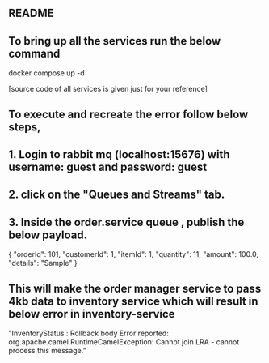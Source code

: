 ## README 
## To bring up all the services run the below command
docker compose up -d

[source code of all services is given just for your reference]

## To execute and recreate the error follow below steps, 
## 1. Login to rabbit mq (localhost:15676) with username: guest and password: guest
## 2. click on the "Queues and Streams" tab.
## 3. Inside the order.service queue , publish the below payload. 
{
        "orderId": 101,
        "customerId": 1,
        "itemId": 1,
        "quantity": 11,
        "amount": 100.0,
        "details": "Sample"
}

## This will make the order manager service to pass 4kb data to inventory service which will result in below error in inventory-service
"InventoryStatus : Rollback body Error reported: org.apache.camel.RuntimeCamelException: Cannot join LRA - cannot process this message."





